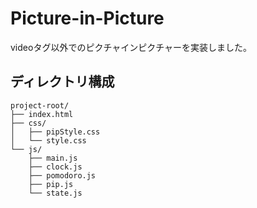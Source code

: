 # Picture-in-Picture

videoタグ以外でのピクチャインピクチャーを実装しました。

## ディレクトリ構成

```
project-root/
├── index.html
├── css/
│   ├── pipStyle.css
│   └── style.css
└── js/
    ├── main.js
    ├── clock.js
    ├── pomodoro.js
    ├── pip.js
    └── state.js
```